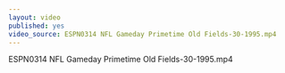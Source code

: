 ```yaml
---
layout: video
published: yes
video_source: ESPN0314 NFL Gameday Primetime Old Fields-30-1995.mp4
---
```

ESPN0314 NFL Gameday Primetime Old Fields-30-1995.mp4
